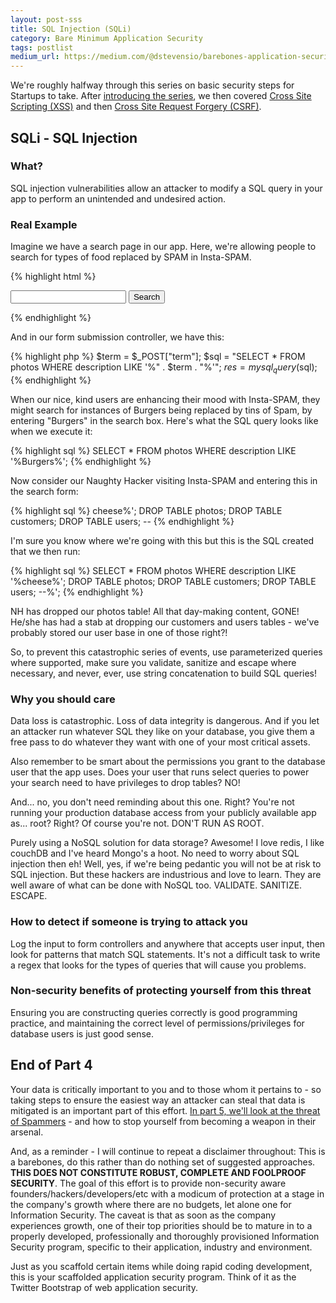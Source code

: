 ```yaml
---
layout: post-sss
title: SQL Injection (SQLi)
category: Bare Minimum Application Security
tags: postlist
medium_url: https://medium.com/@dstevensio/barebones-application-security-sql-injection-sqli-4becb8baf604
---
```


We're roughly halfway through this series on basic security
steps for Startups to take. After [introducing the series](/startup-or-bare-minimum-security),
we then covered [Cross Site Scripting (XSS)](/startup-or-bare-minimum-security-part-2-xss) and
then [Cross Site Request Forgery (CSRF)](/startup-or-bare-minimum-security-part-3-csrf).

SQLi - SQL Injection
--------------------

### What?

SQL injection vulnerabilities allow an attacker to modify a SQL
query in your app to perform an unintended and undesired action.

### Real Example

Imagine we have a search page in our app. Here, we're allowing
people to search for types of food replaced by SPAM in Insta-SPAM.

{% highlight html %}
<form action="/search" method="POST">
  <input type="text" name="term">
  <button type="submit">Search</button>
</form>
{% endhighlight %}

And in our form submission controller, we have this:

{% highlight php %}
$term = $_POST["term"];
$sql = "SELECT * FROM photos WHERE description LIKE '%" . $term . "%'";
$res = mysql_query($sql);
{% endhighlight %}

When our nice, kind users are enhancing their mood with Insta-SPAM,
they might search for instances of Burgers being replaced by tins
of Spam, by entering "Burgers" in the search box. Here's what the
SQL query looks like when we execute it:

{% highlight sql %}
SELECT * FROM photos WHERE description LIKE '%Burgers%';
{% endhighlight %}

Now consider our Naughty Hacker visiting Insta-SPAM and
entering this in the search form:

{% highlight sql %}
cheese%'; DROP TABLE photos; DROP TABLE customers; DROP TABLE users; --
{% endhighlight %}

I'm sure you know where we're going with this but this
is the SQL created that we then run:

{% highlight sql %}
SELECT * FROM photos WHERE description LIKE '%cheese%'; DROP TABLE photos; DROP TABLE customers; DROP TABLE users; --%';
{% endhighlight %}

NH has dropped our photos table! All that day-making content, GONE!
He/she has had a stab at dropping our customers and users tables - we've
probably stored our user base in one of those right?!

So, to prevent this catastrophic series of events, use parameterized
queries where supported, make sure you validate, sanitize and escape
where necessary, and never, ever, use string concatenation to build
SQL queries!

### Why you should care

Data loss is catastrophic. Loss of data integrity is dangerous. And
if you let an attacker run whatever SQL they like on your database,
you give them a free pass to do whatever they want with one of your
most critical assets.

Also remember to be smart about the permissions you grant to the
database user that the app uses. Does your user that runs select
queries to power your search need to have privileges to drop tables? NO!

And... no, you don't need reminding about this one. Right? You're not
running your production database access from your publicly available
app as... root? Right? Of course you're not. DON'T RUN AS ROOT.

Purely using a NoSQL solution for data storage? Awesome! I love
redis, I like couchDB and I've heard Mongo's a hoot. No need
to worry about SQL injection then eh! Well, yes, if we're being
pedantic you will not be at risk to SQL injection. But these
hackers are industrious and love to learn. They are well aware
of what can be done with NoSQL too. VALIDATE. SANITIZE. ESCAPE.

### How to detect if someone is trying to attack you

Log the input to form controllers and anywhere that accepts
user input, then look for patterns that match SQL statements.
It's not a difficult task to write a regex that looks for the
types of queries that will cause you problems.

### Non-security benefits of protecting yourself from this threat

Ensuring you are constructing queries correctly is good programming
practice, and maintaining the correct level of permissions/privileges
for database users is just good sense.

End of Part 4
-------------

Your data is critically important to you and to those whom it pertains to -
so taking steps to ensure the easiest way an attacker can steal that data
is mitigated is an important part of this effort. [In part 5, we'll look at
the threat of Spammers](/startup-or-bare-minimum-security-part-5-spammers) -
and how to stop yourself from becoming a weapon in their arsenal.

And, as a reminder - I will continue to repeat a disclaimer throughout: This is a barebones, do this
rather than do nothing set of suggested approaches. **THIS DOES NOT CONSTITUTE
ROBUST, COMPLETE AND FOOLPROOF SECURITY**. The goal of this effort is to provide
non-security aware founders/hackers/developers/etc with a modicum of protection
at a stage in the company's growth where there are no budgets, let alone one
for Information Security. The caveat is that as soon as the company experiences
growth, one of their top priorities should be to mature in to a properly
developed, professionally and thoroughly provisioned Information Security
program, specific to their application, industry and environment.

Just as you scaffold certain items while doing rapid coding development, this
is your scaffolded application security program. Think of it as the Twitter
Bootstrap of web application security.
